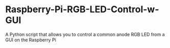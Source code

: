 # Raspberry-Pi-RGB-LED-Control-w-GUI
A Python script that allows you to control a common anode RGB LED from a GUI on the Raspberry Pi

